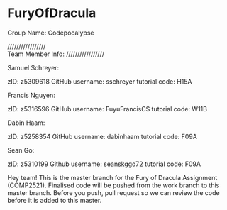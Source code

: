 # FuryOfDracula


Group Name: Codepocalypse

/////////////////\
Team Member Info:
/////////////////

Samuel Schreyer:

zID: z5309618
GitHub username: sschreyer 
tutorial code: H15A

Francis Nguyen:

zID: z5316596
GitHub username: FuyuFrancisCS
tutorial code: W11B

Dabin Haam:

zID: z5258354
GitHub username: dabinhaam
tutorial code: F09A

Sean Go:

zID: z5310199
Github username: seanskggo72
tutorial code: F09A


Hey team! This is the master branch for the Fury of Dracula Assignment (COMP2521).
Finalised code will be pushed from the work branch to this master branch. Before you push, pull request so
we can review the code before it is added to this master.
